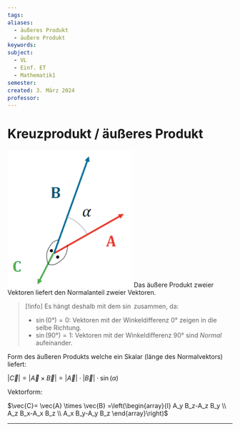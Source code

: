 ```yaml
---
tags: 
aliases:
  - äußeres Produkt
  - äußere Produkt
keywords: 
subject:
  - VL
  - Einf. ET
  - Mathematik1
semester: 
created: 3. März 2024
professor:
---
```

 

# Kreuzprodukt / äußeres Produkt

![InlineR](assets/Kreuzprodukt.png)
Das äußere Produkt zweier Vektoren liefert den Normalanteil zweier Vektoren.

> [!info] Es hängt deshalb mit dem $\sin$ zusammen, da:
> - $\sin(0°) = 0$: Vektoren mit der Winkeldifferenz $0°$ zeigen in die selbe Richtung.
> - $\sin(90°) = 1$: Vektoren mit der Winkeldifferenz $90°$ sind *Normal* aufeinander.

Form des äußeren Produkts welche ein Skalar (länge des Normalvektors) liefert:

$\lvert \vec{C} \rvert = \lvert \vec{A}\times \vec{B} \rvert = \lvert \vec{A} \rvert\cdot \lvert \vec{B} \rvert\cdot \sin(\alpha)$

Vektorform:

$\vec{C}= \vec{A} \times \vec{B} =\left(\begin{array}{l} A_y B_z-A_z B_y \\ A_z B_x-A_x B_z \\ A_x B_y-A_y B_z \end{array}\right)$





---